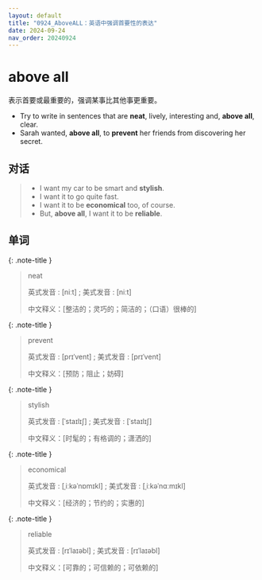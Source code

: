```yaml
---
layout: default
title: "0924_AboveALL：英语中强调首要性的表达"
date: 2024-09-24  
nav_order: 20240924
---
```


# above all

表示首要或最重要的，强调某事比其他事更重要。

- Try to write in sentences that are **neat**, lively, interesting and, **above all**, clear.
- Sarah wanted, **above all**, to **prevent** her friends from discovering her secret.

## 对话

> - I want my car to be smart and **stylish**.
> - I want it to go quite fast.
> - I want it to be **economical** too, of course.
> - But, **above all**, I want it to be **reliable**.

## 单词

{: .note-title }

> neat
>
> 英式发音 : [niːt] ; 美式发音 : [niːt]
>
> 中文释义：[整洁的；灵巧的；简洁的；（口语）很棒的]

{: .note-title }

> prevent
>
> 英式发音 : [prɪˈvent] ; 美式发音 : [prɪˈvent]
>
> 中文释义：[预防；阻止；妨碍]

{: .note-title }

> stylish
>
> 英式发音 : [ˈstaɪlɪʃ] ; 美式发音 : [ˈstaɪlɪʃ]
>
> 中文释义：[时髦的；有格调的；潇洒的]

{: .note-title }

> economical
>
> 英式发音 : [ˌiːkəˈnɒmɪkl] ; 美式发音 : [ˌiːkəˈnɑːmɪkl]
>
> 中文释义：[经济的；节约的；实惠的]

{: .note-title }

> reliable
>
> 英式发音 : [rɪˈlaɪəbl] ; 美式发音 : [rɪˈlaɪəbl]
>
> 中文释义：[可靠的；可信赖的；可依赖的]
